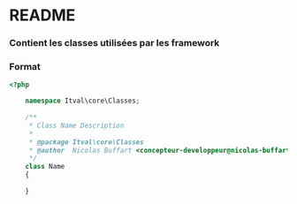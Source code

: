 # README #

### Contient les classes utilisées par les framework ###

### Format ###
```PHP
<?php

    namespace Itval\core\Classes;
    
    /**
     * Class Name Description
     *
     * @package Itval\core\Classes
     * @author  Nicolas Buffart <concepteur-developpeur@nicolas-buffart.fr>
     */
    class Name
    {
        
    }
```